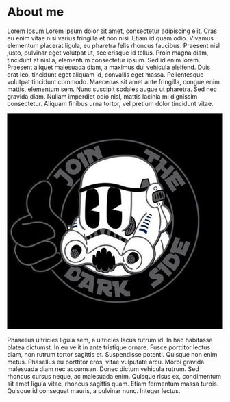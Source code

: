 # About me

[Lorem Ipsum](https://www.lipsum.com/)
Lorem ipsum dolor sit amet, consectetur adipiscing elit. Cras eu enim vitae nisi varius fringilla et non nisi. Etiam id quam odio. Vivamus elementum placerat ligula, eu pharetra felis rhoncus faucibus. Praesent nisl justo, pulvinar eget volutpat ut, scelerisque id tellus. Proin magna diam, tincidunt at nisl a, elementum consectetur ipsum. Sed id enim lorem. Praesent aliquet malesuada diam, a maximus dui vehicula eleifend. Duis erat leo, tincidunt eget aliquam id, convallis eget massa. Pellentesque volutpat tincidunt commodo. Maecenas sit amet ante fringilla, congue enim mattis, elementum sem. Nunc suscipit sodales augue ut pharetra. Sed nec gravida diam. Nullam imperdiet odio nisl, mattis lacinia mi dignissim consectetur. Aliquam finibus urna tortor, vel pretium dolor tincidunt vitae.

![We have cookies](img/join_the_dark_side.jpg)

Phasellus ultricies ligula sem, a ultricies lacus rutrum id. In hac habitasse platea dictumst. In eu velit in ante tristique ornare. Fusce porttitor lectus diam, non rutrum tortor sagittis et. Suspendisse potenti. Quisque non enim metus. Phasellus eu porttitor eros, vitae vulputate arcu. Morbi gravida malesuada diam nec accumsan. Donec dictum vehicula rutrum. Sed rhoncus cursus neque, ac malesuada enim. Quisque risus ex, condimentum sit amet ligula vitae, rhoncus sagittis quam. Etiam fermentum massa turpis. Quisque id consequat mauris, a pulvinar nunc. Integer lectus. 